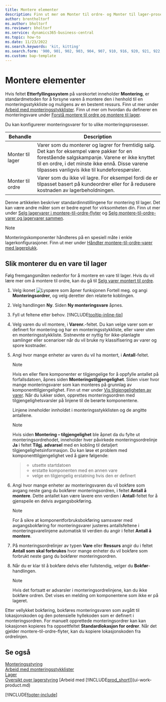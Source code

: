 ```yaml
---
title: Montere elementer
description: Finn ut mer om Monter til ordre- og Monter til lager-prosesser i Business Central.
author: brentholtorf
ms.author: bholtorf
ms.reviewer: bholtorf
ms.service: dynamics365-business-central
ms.topic: how-to
ms.date: 11/23/2022
ms.search.keywords: 'kit, kitting'
ms.search.form: '900, 901, 902, 903, 904, 907, 910, 916, 920, 921, 922, 923, 940, 941, 942, 930, 931, 932, 914, 915, 905'
ms.custom: bap-template
---
```

# Montere elementer

Hvis feltet **Etterfyllingssystem** på varekortet inneholder **Montering**, er standardmetoden for å forsyne varen å montere den i henhold til en monteringsstykkliste og muligens av en bestemt ressurs. Finn ut mer under [Arbeid med monteringsstykklister](assembly-how-work-assembly-boms.md). Finn ut mer om hvordan du definerer en monteringsvare under [Forstå montere til ordre og montere til lager](assembly-assemble-to-order-or-assemble-to-stock.md).

Du kan konfigurerer monteringsvarer for to ulike monteringsprosesser.

|Behandle  |Description  |
|---------|---------|
|Monter til lager     | Varer som du monterer og lagrer for fremtidig salg. Det kan for eksempel være pakker for en forestående salgskampanje. Varene er ikke knyttet til en ordre, i det minste ikke ennå. Disse varene tilpasses vanligvis ikke til kundeforespørsler.        |
|Monter til ordre     | Varer som du ikke vil lagre. For eksempel fordi de er tilpasset basert på kundeordrer eller for å redusere kostnaden av lagerbeholdningen. |
  
Denne artikkelen beskriver standardinnstillingene for montering til lager. Det kan være andre måter som er bedre egnet for virksomheten din. Finn ut mer under [Selg lagervarer i montere-til-ordre-flyter](assembly-how-to-sell-assemble-to-order-items-and-inventory-items-together.md) og [Selg montere-til-ordre-varer og lagervarer sammen](assembly-how-to-sell-assemble-to-order-items-and-inventory-items-together.md).

> [!NOTE]  
> Monteringskomponenter håndteres på en spesiell måte i enkle lagerkonfigurasjoner. Finn ut mer under [Håndter montere-til-ordre-varer med lagerplukk](warehouse-how-to-pick-items-with-inventory-picks.md#handling-assemble-to-order-items-with-inventory-picks).

## Slik monterer du en vare til lager

Følg fremgangsmåten nedenfor for å montere en vare til lager. Hvis du vil lære mer om å montere til ordre, kan du gå til [Selg varer montert til ordre](assembly-how-to-sell-items-assembled-to-order.md).

1. Velg ikonet ![Lyspære som åpner funksjonen Fortell meg.](media/ui-search/search_small.png "Fortell hva du vil gjøre") og angi **Monteringsordrer**, og velg deretter den relaterte koblingen.  
2. Velg handlingen **Ny**. Siden **Ny monteringsvare** åpnes.  
3. Fyll ut feltene etter behov. [!INCLUDE[tooltip-inline-tip](includes/tooltip-inline-tip_md.md)]
4. Velg varen du vil montere, i **Varenr.**-feltet. Du kan velge varer som er definert for montering og har en monteringsstykkliste, eller varer uten en monteringsstykkliste. Sistnevnte er nyttig for ikke-planlagte samlinger eller scenarioer når du vil bruke ny klassifisering av varer og spore kostnader.  
5. Angi hvor mange enheter av varen du vil ha montert, i **Antall**-feltet.  

    > [!NOTE]  
    >  Hvis en eller flere komponenter er tilgjengelige for å oppfylle antallet på forfallsdatoen, åpnes siden **Monteringstilgjengelighet**. Siden viser hvor mange monteringsvarer som kan monteres på grunnlag av komponenttilgjengelighet. Finn ut mer under [Vis tilgjengeligheten av varer](inventory-how-availability-overview.md). Når du lukker siden, opprettes monteringsordren med tilgjengelighetsvarsler på linjene til de berørte komponentene.  

    Linjene inneholder innholdet i monteringsstykklisten og de angitte antallene.  

    > [!NOTE]  
    >  Hvis siden **Montering – tilgjengelighet** ble åpnet da du fylte ut monteringsordrehodet, inneholder hver påvirkede monteringsordrelinje **Ja** i feltet **Tilgj. advarsel** med en kobling til detaljert tilgjengelighetsinformasjon. <!--check whether this field help is useful For more information, see Check Availability.--> Du kan løse et problem med komponenttilgjengelighet ved å gjøre følgende:

    > * utsette startdatoen
    > * erstatte komponenten med en annen vare
    > * velge en tilgjengelig erstatning hvis den er definert  

6. Angi hvor mange enheter av monteringsvaren du vil bokføre som avgang neste gang du bokfører monteringsordren, i feltet **Antall å montere**. Dette antallet kan være lavere enn verdien i **Antall**-feltet for å gjenspeile en delvis avgangsbokføring.  

    > [!NOTE]  
    >  For å sikre at komponentforbruksbokføring samsvarer med avgangsbokføring for monteringsvarer justeres antallsfeltene i monteringsvarelinjene automatisk til verdien du angir i feltet **Antall å montere**.  
7. På monteringsordrelinjer av typen **Vare** eller **Ressurs** angir du i feltet **Antall som skal forbrukes** hvor mange enheter du vil bokføre som forbrukt neste gang du bokfører monteringsordren.
8. Når du er klar til å bokføre delvis eller fullstendig, velger du **Bokfør**-handlingen.  

    > [!NOTE]  
    >  Hvis det fortsatt er advarsler i monteringsordrelinjene, kan du ikke bokføre ordren. Det vises en melding om komponentene som ikke er på lageret.  

Etter vellykket bokføring, bokføres monteringsvaren som avgått til lokasjonskoden og den potensielle hyllekoden som er definert i monteringsordren. For manuelt opprettede monteringsordrer kan kan lokasjonen kopieres fra oppsettfeltet **Standardlokasjon for ordrer**. Når det gjelder montere-til-ordre-flyter, kan du kopiere lokasjonskoden fra ordrelinjen.  

## Se også

[Monteringsstyring](assembly-assemble-items.md)  
[Arbeid med monteringsstykklister](assembly-how-work-assembly-boms.md)  
[Lager](inventory-manage-inventory.md)  
[Oversikt over lagerstyring](design-details-warehouse-management.md)
[Arbeid med [!INCLUDE[prod_short](includes/prod_short.md)]](ui-work-product.md)  

[!INCLUDE[footer-include](includes/footer-banner.md)]
